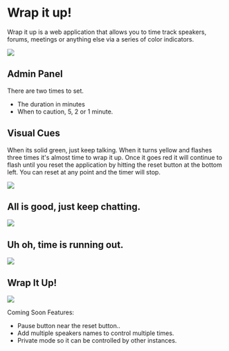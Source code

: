 # Wrap it up!

Wrap it up is a web application that allows you to time track speakers, forums, meetings or anything else via a series of color indicators.

<img src="https://i.imgsafe.org/d1/d193b8503d.png">

## Admin Panel
There are two times to set.
- The duration in minutes
- When to caution, 5, 2 or 1 minute.

## Visual Cues
When its solid green, just keep talking. When it turns yellow and flashes three times it's almost time to wrap it up. Once it goes red it will continue to flash until you reset the application by hitting the reset button at the bottom left.  You can reset at any point and the timer will stop.

<img src="https://i.imgsafe.org/d1/d190daa110.png">

## All is good, just keep chatting.
<img src="https://i.imgsafe.org/d1/d191b50901.png">

## Uh oh, time is running out.
<img src="https://i.imgsafe.org/d1/d1a930bdc0.png">

## Wrap It Up!
<img src="https://i.imgsafe.org/d1/d1a95dc70b.png">

Coming Soon Features:
- Pause button near the reset button..
- Add multiple speakers names to control multiple times.
- Private mode so it can be controlled by other instances.